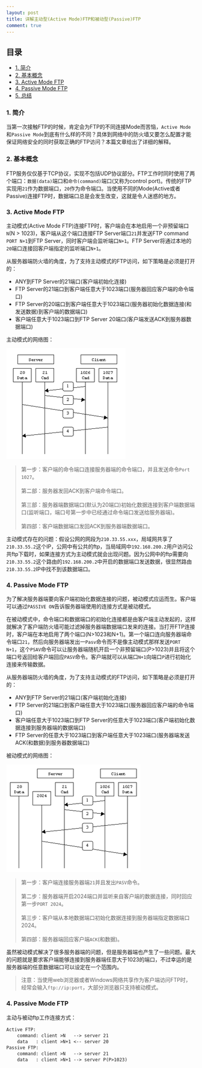 ```yaml
---
layout: post
title: 详解主动型(Active Mode)FTP和被动型(Passive)FTP
comment: true
---
```


## 目录

- [1. 简介](#1)
- [2. 基本概念](#2)
- [3. Active Mode FTP](#3)
- [4. Passive Mode FTP](#4)
- [5. 总结](#5)

<h3 id="1">1. 简介</h3>

当第一次接触FTP的时候，肯定会为FTP的不同连接Mode而苦恼，`Active Mode`和`Passive Mode`到底有什么样的不同？具体到网络中的防火墙又要怎么配置才能保证网络安全的同时获取正确的FTP访问？本篇文章给出了详细的解释。

<h3 id="2">2. 基本概念</h3>

FTP服务仅仅基于TCP协议，实现不包括UDP协议部分。FTP工作时同时使用了两个端口：`数据(data)`端口和`命令(command)`端口(又称为control port)。传统的FTP实现用`21`作为数据端口，`20`作为命令端口。当使用不同的Mode(Active或者Passive)连接FTP时，数据端口总是会发生改变，这就是令人迷惑的地方。

<h3 id="3">3. Active Mode FTP</h3>

主动模式(Active Mode FTP)连接FTP时，客户端会在本地启用一个非预留端口`N`(N > 1023)，客户端从这个端口连接FTP Server端口`21`并发送FTP command `PORT N+1`到FTP Server，同时客户端会监听端口`N+1`。FTP Server将通过本地的`20`端口连接回客户端指定的监听端口`N+1`。

从服务器端防火墙的角度，为了支持主动模式的FTP访问，如下策略是必须是打开的：

- ANY到FTP Server的21端口(客户端初始化连接)
- FTP Server的21端口到客户端任意大于1023端口(服务器回应客户端的命令端口)
- FTP Server的20端口到客户端任意大于1023端口(服务器初始化数据连接(和发送数据)到客户端的数据端口)
- 客户端任意大于1023端口到FTP Server 20端口(客户端发送ACK到服务器数据端口)

主动模式的网络图：

![activeftp](/img/posts/activeftp.png)

> 第一步：客户端的命令端口连接服务器端的命令端口，并且发送命令`Port 1027`。<br><br>
第二部：服务器发回ACK到客户端命令端口。<br><br>
第三部：服务器端数据端口(默认为20端口)初始化数据连接到客户端数据端口(监听端口，端口号第一步中已经通过命令端口发送给服务器端)。<br><br>
第四部：客户端数据端口发回ACK到服务器端数据端口。

主动模式存在的问题：假设公网的网段为`210.33.55.xxx`，局域网共享了`210.33.55.2`这个IP，公网中有公共的ftp，当局域网中`192.168.200.2`用户访问公共ftp下载时，如果连接方式为主动模式就会出现问题。因为公网中的ftp需要向`210.33.55.2`这个路由的`192.168.200.2`中开启的数据端口发送数据，很显然路由`210.33.55.2`IP中找不到该数据端口。

<h3 id="4">4. Passive Mode FTP</h3>

为了解决服务器端要向客户端初始化数据连接的问题，被动模式应运而生。客户端可以通过`PASSIVE ON`告诉服务器端使用的连接方式是被动模式。

在被动模式中，命令端口和数据端口的初始化连接都是由客户端主动发起的，这样就解决了客户端防火墙可能过滤掉服务器端数据端口发来的连接。当打开FTP连接时，客户端在本地启用了两个端口(N>1023和N+1)。第一个端口连向服务器端命令端口`21`，然后向服务器端发出一`Pasv`命令而不是像主动模式那样发送`PORT N+1`，这个`PSAV`命令可以让服务器端随机开启一个非预留端口(P>1023)并且将这个端口号返回给客户端回应`PASV`命令。客户端就可以从端口`N+1`向端口`P`进行初始化连接来传输数据。

从服务器端防火墙的角度，为了支持主动模式的FTP访问，如下策略是必须是打开的：

- ANY到FTP Server的21端口(客户端初始化连接)
- FTP Server的21端口到客户端任意大于1023端口(服务器回应客户端的命令端口)
- 客户端任意大于1023端口到FTP Server的任意大于1023端口(客户端初始化数据连接到服务器端的数据端口)
- FTP Server的任意大于1023端口到客户端任意大于1023端口(服务器端发送ACK(和数据)到服务器数据端口)

被动模式的网络图：

![passiveftp](/img/posts/passiveftp.png)

> 第一步：客户端连接服务器端`21`并且发出`PASV`命令。<br><br>
第二步：服务器端开启2024端口并监听来自客户端的数据连接，同时回应第一步`PORT 2024`。<br><br>
第三步：客户端从本地数据端口初始化数据连接到服务器端指定数据端口2024。<br><br>
第四部：服务器端回应客户端`ACK`(和数据)。

虽然被动模式解决了很多服务器端的问题，但是服务器端也产生了一些问题。最大的问题就是要求客户端能够连接到服务器端任意大于1023的端口，不过幸运的是服务器端的任意数据端口可以设定在一个范围内。

> 注意：当使用web浏览器或者Windows网络共享作为客户端访问FTP时，经常会输入`ftp://ip:port`，大部分浏览器只支持被动模式。

<h3 id="4">4. Passive Mode FTP</h3>

主动与被动ftp工作连接方式：

    Active FTP:
        command: client >N   --> server 21
        data   : client >N+1 <-- server 20 
    Passive FTP:
        command: client >N   --> server 21
        data   : client >N+1 --> server P(P>1023)
